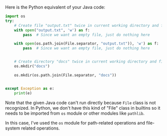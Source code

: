 Here is the Python equivalent of your Java code:

```python
import os
try:
    # Create file "output.txt" twice in current working directory and filesystem root
    with open("output.txt", 'w') as f:
        pass  # Since we want an empty file, just do nothing here

    with open(os.path.join(File.separator, "output.txt")), 'w') as f:
        pass  # Since we want an empty file, just do nothing here


    # Create directory "docs" twice in current working directory and filesystem root
    os.mkdir("docs")

    os.mkdir(os.path.join(File.separator, "docs"))


except Exception as e:
    print(e)
```

Note that the given Java code can't run directly because `File` class is not recognized. In Python, we don't have this kind of "File" class in builtins so it needs to be imported from `os` module or other modules like `pathlib`. 

In this case, I've used the `os` module for path-related operations and file-system related operations.
